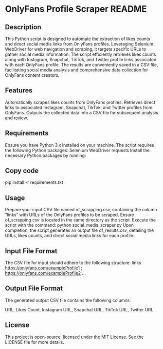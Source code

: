 # OnlyFans Profile Scraper README
## Description
This Python script is designed to automate the extraction of likes counts and direct social media links from OnlyFans profiles. Leveraging Selenium WebDriver for web navigation and scraping, it targets specific URLs to gather social media information. The script efficiently retrieves likes counts along with Instagram, Snapchat, TikTok, and Twitter profile links associated with each OnlyFans profile. The results are conveniently saved in a CSV file, facilitating social media analysis and comprehensive data collection for OnlyFans content creators.

## Features
Automatically scrapes likes counts from OnlyFans profiles.
Retrieves direct links to associated Instagram, Snapchat, TikTok, and Twitter profiles from OnlyFans.
Outputs the collected data into a CSV file for subsequent analysis and review.

## Requirements
Ensure you have Python 3.x installed on your machine. The script requires the following Python packages:
Selenium WebDriver
requests
Install the necessary Python packages by running:

## Copy code
pip install -r requirements.txt

## Usage
Prepare your input CSV file named of_scrapping.csv, containing the column "links" with URLs of the OnlyFans profiles to be scraped.
Ensure of_scrapping.csv is located in the same directory as the script.
Execute the script with the command:
python social_media_scraper.py
Upon completion, the script generates an output file of_results.csv, detailing the URLs, likes counts, and direct social media links for each profile.

## Input File Format
The CSV file for input should adhere to the following structure:
links
https://onlyfans.com/exampleProfile1 ; 
https://onlyfans.com/exampleProfile2
...

## Output File Format
The generated output CSV file contains the following columns:

URL, Likes Count, Instagram URL, Snapchat URL, TikTok URL, Twitter URL


## License
This project is open-source, licensed under the MIT License. See the LICENSE file for more details.

